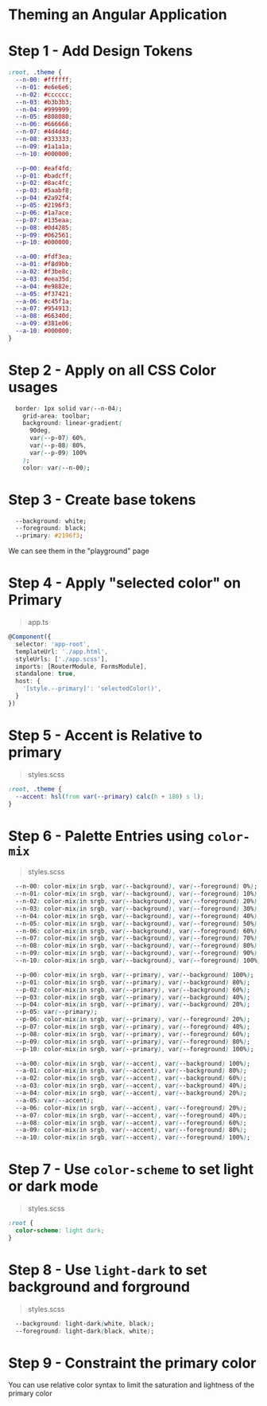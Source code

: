 # Theming an Angular Application

# Step 1 - Add Design Tokens
```css
:root, .theme {
  --n-00: #ffffff;
  --n-01: #e6e6e6;
  --n-02: #cccccc;
  --n-03: #b3b3b3;
  --n-04: #999999;
  --n-05: #808080;
  --n-06: #666666;
  --n-07: #4d4d4d;
  --n-08: #333333;
  --n-09: #1a1a1a;
  --n-10: #000000;

  --p-00: #eaf4fd;  
  --p-01: #badcff;  
  --p-02: #8ac4fc;  
  --p-03: #5aabf8;  
  --p-04: #2a92f4;  
  --p-05: #2196f3;  
  --p-06: #1a7ace;  
  --p-07: #135eaa;  
  --p-08: #0d4285;  
  --p-09: #062561;  
  --p-10: #000000;  

  --a-00: #fdf3ea;  
  --a-01: #f8d9bb;  
  --a-02: #f3be8c;  
  --a-03: #eea35d;  
  --a-04: #e9882e;  
  --a-05: #f37421;  
  --a-06: #c45f1a;  
  --a-07: #954913;  
  --a-08: #66340d;  
  --a-09: #381e06;  
  --a-10: #000000;  
}
```

# Step 2 - Apply on all CSS Color usages
```css
  border: 1px solid var(--n-04);
    grid-area: toolbar;
    background: linear-gradient(
      90deg,
      var(--p-07) 60%,
      var(--p-08) 80%,
      var(--p-09) 100%
    );
    color: var(--n-00);
```

# Step 3 - Create base tokens
```css
  --background: white;
  --foreground: black;
  --primary: #2196f3;
```

We can see them in the "playground" page

# Step 4 - Apply "selected color" on Primary
>app.ts
```typescript
@Component({
  selector: 'app-root',
  templateUrl: './app.html',
  styleUrls: ['./app.scss'],
  imports: [RouterModule, FormsModule],
  standalone: true,
  host: {
    '[style.--primary]': 'selectedColor()',
  }
})

```

# Step 5 - Accent is **Relative** to primary
>styles.scss
```css
:root, .theme {
  --accent: hsl(from var(--primary) calc(h + 180) s l); 
}
```

# Step 6 - Palette Entries using `color-mix`
>styles.scss
```css
  --n-00: color-mix(in srgb, var(--background), var(--foreground) 0%);
  --n-01: color-mix(in srgb, var(--background), var(--foreground) 10%);
  --n-02: color-mix(in srgb, var(--background), var(--foreground) 20%);
  --n-03: color-mix(in srgb, var(--background), var(--foreground) 30%);
  --n-04: color-mix(in srgb, var(--background), var(--foreground) 40%);
  --n-05: color-mix(in srgb, var(--background), var(--foreground) 50%);
  --n-06: color-mix(in srgb, var(--background), var(--foreground) 60%);
  --n-07: color-mix(in srgb, var(--background), var(--foreground) 70%);
  --n-08: color-mix(in srgb, var(--background), var(--foreground) 80%);
  --n-09: color-mix(in srgb, var(--background), var(--foreground) 90%);
  --n-10: color-mix(in srgb, var(--background), var(--foreground) 100%);

  --p-00: color-mix(in srgb, var(--primary), var(--background) 100%);
  --p-01: color-mix(in srgb, var(--primary), var(--background) 80%);
  --p-02: color-mix(in srgb, var(--primary), var(--background) 60%);
  --p-03: color-mix(in srgb, var(--primary), var(--background) 40%);
  --p-04: color-mix(in srgb, var(--primary), var(--background) 20%);
  --p-05: var(--primary);
  --p-06: color-mix(in srgb, var(--primary), var(--foreground) 20%);
  --p-07: color-mix(in srgb, var(--primary), var(--foreground) 40%);
  --p-08: color-mix(in srgb, var(--primary), var(--foreground) 60%);
  --p-09: color-mix(in srgb, var(--primary), var(--foreground) 80%);
  --p-10: color-mix(in srgb, var(--primary), var(--foreground) 100%);

  --a-00: color-mix(in srgb, var(--accent), var(--background) 100%);
  --a-01: color-mix(in srgb, var(--accent), var(--background) 80%);
  --a-02: color-mix(in srgb, var(--accent), var(--background) 60%);
  --a-03: color-mix(in srgb, var(--accent), var(--background) 40%);
  --a-04: color-mix(in srgb, var(--accent), var(--background) 20%);
  --a-05: var(--accent);
  --a-06: color-mix(in srgb, var(--accent), var(--foreground) 20%);
  --a-07: color-mix(in srgb, var(--accent), var(--foreground) 40%);
  --a-08: color-mix(in srgb, var(--accent), var(--foreground) 60%);
  --a-09: color-mix(in srgb, var(--accent), var(--foreground) 80%);
  --a-10: color-mix(in srgb, var(--accent), var(--foreground) 100%);
```

# Step 7 - Use `color-scheme` to set light or dark mode
>styles.scss
```css
:root {
  color-scheme: light dark;
}
```

# Step 8 - Use `light-dark` to set background and forground
>styles.scss
```css
  --background: light-dark(white, black);
  --foreground: light-dark(black, white);
```

# Step 9 - Constraint the primary color
You can use relative color syntax to limit the saturation and lightness of the primary color
